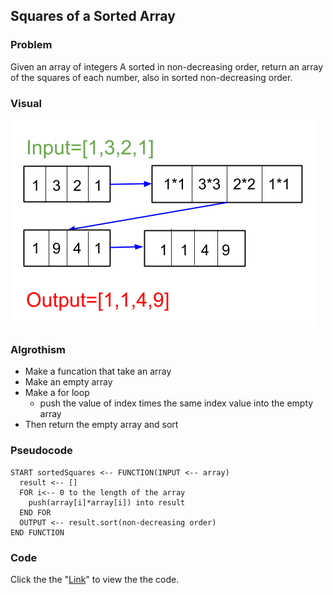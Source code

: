 ## Squares of a Sorted Array
### Problem
Given an array of integers A sorted in non-decreasing order, return an array of the squares of each number, also in sorted non-decreasing order.

### Visual

![](SortedSquare.png)


### Algrothism
*  Make a funcation that take an array
* Make an empty array
* Make a for loop 
  * push the value of index times the same index value into the empty array
* Then return the empty array and sort 
### Pseudocode
```
START sortedSquares <-- FUNCTION(INPUT <-- array)
  result <-- []
  FOR i<-- 0 to the length of the array
    push(array[i]*array[i]) into result
  END FOR
  OUTPUT <-- result.sort(non-decreasing order)
END FUNCTION
```
### Code 
Click the the "[Link](sortedSquares.js)" to view the the code. 